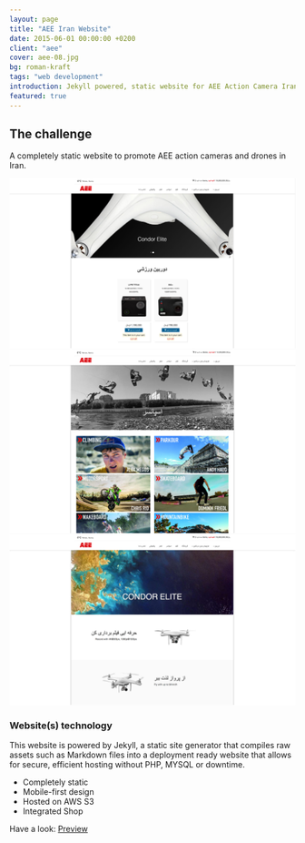 ```yaml
---
layout: page
title: "AEE Iran Website"
date: 2015-06-01 00:00:00 +0200
client: "aee"
cover: aee-08.jpg
bg: roman-kraft
tags: "web development"
introduction: Jekyll powered, static website for AEE Action Camera Iran.
featured: true
---
```


## The challenge

A completely static website to promote AEE action cameras and drones in Iran.

<img src="/assets/images/projects/aee-08.jpg" class="image-wrapper">
<img src="/assets/images/projects/aee-09.jpg" class="image-wrapper">
<img src="/assets/images/projects/aee-10.jpg" class="image-wrapper">

### Website(s) technology

This website is powered by Jekyll, a static site generator that compiles raw assets such as Markdown files into a deployment ready website that allows for secure, efficient hosting without PHP, MYSQL or downtime.

- Completely static
- Mobile-first design
- Hosted on AWS S3
- Integrated Shop

Have a look: [Preview](http://www.aeecamera.ir.s3-website-eu-west-1.amazonaws.com/)
